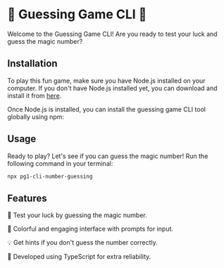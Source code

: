 # 🎲 Guessing Game CLI 🎉

Welcome to the Guessing Game CLI! Are you ready to test your luck and guess the magic number?

## Installation

To play this fun game, make sure you have Node.js installed on your computer. If you don't have Node.js installed yet, you can download and install it from [here](https://nodejs.org/).

Once Node.js is installed, you can install the guessing game CLI tool globally using npm:

## Usage

Ready to play? Let's see if you can guess the magic number! Run the following command in your terminal:

```bash
npx pg1-cli-number-guessing

```
## Features
🌟 Test your luck by guessing the magic number.

🎉 Colorful and engaging interface with prompts for input.

💡 Get hints if you don't guess the number correctly.

🚀 Developed using TypeScript for extra reliability.



